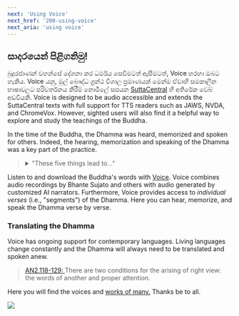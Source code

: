 ```yaml
---
next: 'Using Voice'
next_href: '200-using-voice'
next_aria: 'using voice'
---
```

## සාදරයෙන් පිළිගනිමු! 
බුදුරජාණන් වහන්සේ දේශනා කර ධර්මය සෙවීමටත් ඇසීමටත්, Voice හරහා ඔබට හැකිය. 
Voice යනු, මුල් බෞද්ධ ග්‍රන්ථ විශාල ප්‍රමාණයක් මෙන්ම ඒවාහි සමකාලීන භාෂාවලට පරිවර්තනය කිරීම් නොමිලේ සපයන 
<a href="https://suttacentral.net" aria-label="sootacentral.net">
  SuttaCentral</a>
හි අතිරේක වෙබ් අඩවියකි.
Voice is designed to be 
audio accessible
and extends the SuttaCentral texts with full support for 
TTS readers such as JAWS, NVDA, and ChromeVox. 
However, sighted users will also find it a helpful way 
to explore and study the teachings of the Buddha. 

In the time of the Buddha, the Dhamma was heard, 
memorized and spoken for others. 
Indeed, the hearing, memorization and speaking of the 
Dhamma was a key part of the practice.

<blockquote><p><details>
  <summary>
    "These five things lead to..."
  </summary>
  <a href="https://voice.suttacentral.net/scv/index.html?search=an5.155">
    AN5.155:6.1:</a>
  These five things lead to the continuation, persistence, 
  and enduring of the true teaching. What five?
  <ul>
    <li>
      It’s when the mendicants memorize the teaching—
      statements, songs, discussions, verses, inspired exclamations, 
      legends, stories of past lives, amazing stories, 
      and classifications. This is the first thing that leads 
      to the continuation, persistence, and enduring of the true teaching.
    </li>
    <li> 
      Furthermore, the mendicants explain the teaching in 
      detail to others as they learned and memorized it. 
      This is the second thing…
    </li>
    <li> 
      Furthermore, the mendicants make others recite the 
      teaching in detail as they learned and memorized it.  
      This is the third thing…
    </li>
    <li> 
      Furthermore, the mendicants recite the teaching in 
      detail as they learned and memorized it.  This is the fourth thing…
    </li>
    <li> 
      Furthermore, the mendicants think about and consider 
      the teaching in their hearts, examining it with their 
      minds as they learned and memorized it.
      This is the fifth thing that leads to the continuation, 
      persistence, and enduring of the true teaching.
    </li>
  </ul>
</details></p></blockquote>

Listen to and download the Buddha's words with 
[Voice](https://voice.suttacentral.net). 
Voice combines audio recordings by Bhante Sujato and others
with audio generated by customized AI narrators.
Furthermore, Voice provides access to *individual verses* 
(i.e., "segments") of the Dhamma. 
Here you can hear, memorize, and speak the Dhamma verse by verse.

### Translating the Dhamma
Voice has ongoing support for contemporary languages. 
Living languages change constantly and the Dhamma 
will always need to be translated and spoken anew.

<blockquote style="margin-bottom: 1em">
<a href="https://voice.suttacentral.net/scv/index.html?r=0.01754791483451945#/sutta?ips=6&lang=en&locale=en&maxResults=5&search=an2.118-129%2Fen%2Fsujato&showId=false&showLang=0&vnameRoot=Aditi&vnameTrans=Amy">AN2.118-129: </a>
There are two conditions for the arising of right view: the words of another and proper attention.
</blockquote>

Here you will find the voices and 
<a href="401-acknowledgements">works of many.</a>
Thanks be to all.


<a href="https://unsplash.com/photos/Pg2jm-PMVWs" target="_blank"><img
  src="/sc-voice/assets/img/candle-large.png" class="welcome-img"/></a>

